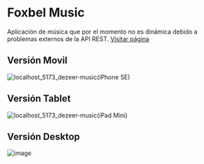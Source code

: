 # Foxbel Music
Aplicación de música que por el momento no es dinámica debido a problemas externos de la API REST.
<a href="https://andremoralesdev.github.io/foxbel-music/" target="_blank">Visitar página</a>

## Versión Movil

![localhost_5173_dezeer-music(iPhone SE)](https://user-images.githubusercontent.com/93801929/229260881-34691d5e-2dac-4638-9f41-927678716982.png)

## Versión Tablet
![localhost_5173_dezeer-music(iPad Mini)](https://user-images.githubusercontent.com/93801929/229260911-dcf8751d-a42c-4575-b6ec-941445ed0588.png)

## Versión Desktop
![image](https://user-images.githubusercontent.com/93801929/229260756-efc011e9-3fe1-4d35-b48d-8eb4dd7a4d06.png)
